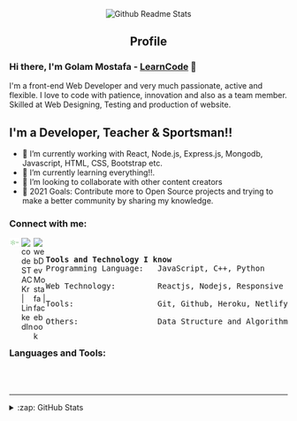 <p align="center">
    <img width="100px" src="https://res.cloudinary.com/anuraghazra/image/upload/v1594908242/logo_ccswme.svg" align="center" alt="Github Readme Stats" />
    <h2 align="center">Profile</h2>
</p>

### Hi there, I'm Golam Mostafa - [LearnCode][website] 👋

<div>
    <p>
        I'm a front-end Web Developer and very much passionate, active and flexible. I love to code with patience, innovation and also as a team member. Skilled at Web Designing, Testing and production of website.
    </p>
</div>

## I'm a Developer, Teacher & Sportsman!!

- 🔭 I’m currently working with React, Node.js, Express.js, Mongodb, Javascript, HTML, CSS, Bootstrap etc.
- 🌱 I’m currently learning everything!!.
- 👯 I’m looking to collaborate with other content creators
- 🥅 2021 Goals: Contribute more to Open Source projects and trying to make a better community by sharing my knowledge.

### Connect with me:

[<img align="left" alt="Learn New Code" width="22px" src="images/blog.png" />][website]
[<img align="left" alt="codeSTACKr | LinkedIn" width="22px" src="https://cdn.jsdelivr.net/npm/simple-icons@v3/icons/linkedin.svg" />][linkedin]
[<img align="left" alt="webDevMostafa | facebook" width="22px" src="https://www.pinclipart.com/picdir/middle/148-1481304_facebook-icon-circle-black-vector-clipart.png" />][facebook]

<br />

<pre>
<strong>Tools and Technology I know</strong>
Programming Language:   JavaScript, C++, Python </br>
Web Technology:         Reactjs, Nodejs, Responsive Web Design</br>
Tools:                  Git, Github, Heroku, Netlify, Firebase, MongoDB, VS code, Figma. </br>
Others:                 Data Structure and Algorithm </br>
</pre>

### Languages and Tools:

<br />
<br />

---

<details>
  <summary>:zap: GitHub Stats</summary>

  <img align="left" alt="codeSTACKr's GitHub Stats" src="https://github-readme-stats.vercel.app/api/?username=golammostafa13&theme=tokyonight&showicons=true" />

</details>

<!-- [![My GitHub Stats](https://github-readme-stats.vercel.app/api/?username=jasongaylord&count_private=true&theme=tokyonight&showicons=true)]()
[![My GitHub Language Stats](https://github-readme-stats.vercel.app/api/top-langs/?username=jasongaylord&langs_count=5&theme=tokyonight)]() -->

[website]: https://learn-new-thing.netlify.app/
[linkedin]: https://linkedin.com/in/codeSTACKr
[facebook]: https://facebook.com/https://www.facebook.com/webDevMostafa/
